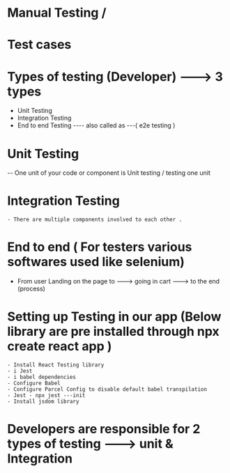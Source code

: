 # 
# Manual Testing / 

# Test cases

# Types of testing (Developer) ---> 3 types
 - Unit Testing
 - Integration Testing
 - End to end Testing ---- also called as ---( e2e testing )

# Unit Testing    
 -- One unit of your code or component is Unit testing / testing one unit 

 # Integration Testing
    - There are multiple components involved to each other .

# End to end  ( For testers various softwares used like selenium)
 - From user Landing on the page to ---> going in cart ---> to the end (process)

# Setting up Testing in our app (Below library are pre installed through npx create react app )
    - Install React Testing library
    - i Jest
    - i babel dependencies
    - Configure Babel
    - Configure Parcel Config to disable default babel transpilation
    - Jest - npx jest ---init
    - Install jsdom library

# Developers are responsible for 2 types of testing ---> unit & Integration

